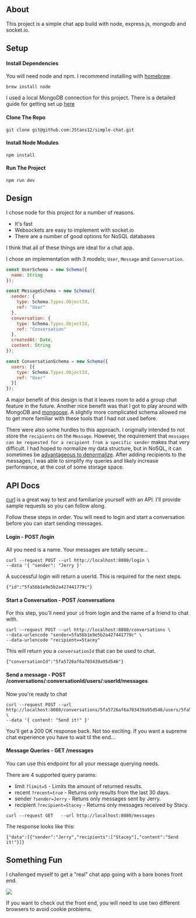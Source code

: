 ## About
This project is a simple chat app build with node, express.js, mongodb and socket.io.

## Setup

#### Install Dependencies

You will need node and npm. I recommend installing with [homebrew](https://brew.sh/).

```
brew install node
```

I used a local MongoDB connection for this project. There is a detailed guide for getting set up [here](https://zellwk.com/blog/local-mongodb/)

#### Clone The Repo

```
git clone git@github.com:JStans12/simple-chat.git
```

#### Install Node Modules

```
npm install
```

#### Run The Project

```
npm run dev
```

## Design

I chose node for this project for a number of reasons.
* It's fast
* Websockets are easy to implement with socket.io
* There are a number of good options for NoSQL databases

I think that all of these things are ideal for a chat app.

I chose an implementation with 3 models; `User`, `Message` and `Conversation`.
```js
const UserSchema = new Schema({
  name: String
});

const MessageSchema = new Schema({
  sender: {
    type: Schema.Types.ObjectId,
    ref: "User"
  },
  conversation: {
    type: Schema.Types.ObjectId,
    ref: "Conversation"
  },
  createdAt: Date,
  content: String
});

const ConversationSchema = new Schema({
  users: [{
    type: Schema.Types.ObjectId,
    ref: "User"
  }]
});
```

A major benefit of this design is that it leaves room to add a group chat feature in the future. Another nice benefit was that I got to play around with MongoDB and [mongoose](https://mongoosejs.com/). A slightly more complicated schema allowed me to get more familiar with these tools that I had not used before.

There were also some hurdles to this approach. I originally intended to not store the `recipients` on the `Message`. However, the requirement that `messages can be requested for a recipient from a specific sender` makes that very difficult. I had hoped to normalize my data structure, but in NoSQL, it can sometimes be [advantageous to denormalize](https://mongoosejs.com/docs/populate.html#query-conditions). After adding recipients to the messages, I was able to simplify my queries and likely increase performance, at the cost of some storage space.

## API Docs

[curl](https://curl.haxx.se/) is a great way to test and familiarize yourself with an API. I'll provide sample requests so you can follow along.

Follow these steps in order. You will need to login and start a conversation before you can start sending messages.

#### Login - POST /login

All you need is a name. Your messages are totally secure...

```
curl --request POST --url http://localhost:8080/login \
--data '{ "sender": "Jerry }'
```

A successful login will return a userId. This is required for the next steps.
```
{"id":"5fa56b1e9e5b2a427441779c"}
```

#### Start a Conversation - POST /conversations

For this step, you'll need your `id` from login and the name of a friend to chat with.

```
curl --request POST --url http://localhost:8080/conversations \
--data-urlencode "sender=5fa56b1e9e5b2a427441779c" \
--data-urlencode "recipient==Stacey"
```

This will return you a `conversationId` that can be used to chat.

```
{"conversationId":"5fa5726af6a703439a95d546"}
```

#### Send a message - POST /conversations/:conversationId/users/:userId/messages

Now you're ready to chat

```
curl --request POST --url http://localhost:8080/conversations/5fa5726af6a703439a95d546/users/5fa56b1e9e5b2a427441779c/messages \
--data '{ content: "Send it!" }'
```

You'll get a 200 OK response back. Not too exciting. If you want a supreme chat experience you have to wait til the end...

#### Message Queries - GET /messages

You can use this endpoint for all your message querying needs.

There are 4 supported query params:
* limit `?limit=5` - Limits the amount of returned results.
* recent `?recent=true` - Returns only results from the last 30 days.
* sender `?sender=Jerry` - Retuns only messages sent by Jerry.
* recipient `?recipient=Stacey` - Returns only messages received by Stacy.

```
curl --request GET   --url http://localhost:8080/messages
```

The response looks like this:
```
{"data":[{"sender":"Jerry","recipients":["Stacey"],"content":"Send it!"}]}
```

## Something Fun

I challenged myself to get a "real" chat app going with a bare bones front end.

![](https://media.giphy.com/media/BQuKOT8oPVj3Slripc/giphy.gif)

If you want to check out the front end, you will need to use two different browsers to avoid cookie problems.
